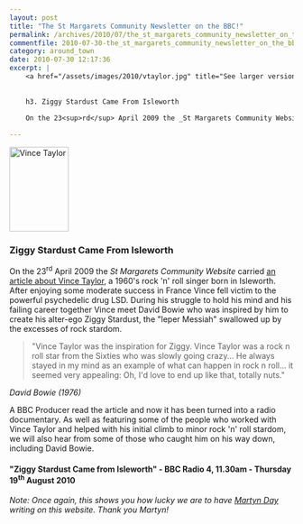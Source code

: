 ```yaml
---
layout: post
title: "The St Margarets Community Newsletter on the BBC!"
permalink: /archives/2010/07/the_st_margarets_community_newsletter_on_the_bbc.html
commentfile: 2010-07-30-the_st_margarets_community_newsletter_on_the_bbc
category: around_town
date: 2010-07-30 12:17:36
excerpt: |
    <a href="/assets/images/2010/vtaylor.jpg" title="See larger version of - Vince Taylor"><img src="/assets/images/2010/vtaylor_thumb.jpg" width="105" height="150" alt="Vince Taylor" class="photo right" /></a>
    
    
    h3. Ziggy Stardust Came From Isleworth
    
    On the 23<sup>rd</sup> April 2009 the _St Margarets Community Website_ carried <a href="https://stmargarets.london/archives/2009/04/ziggy_stardust_came_from_isleworth.html,">an article about Vince Taylor</a> a 1960's rock 'n' roll singer born in Isleworth.  After enjoying some moderate success in France Vince fell victim to the powerful psychedelic drug LSD. During his struggle to hold his mind and his failing career together Vince meet David Bowie who was inspired by him to create his alter-ego Ziggy Stardust, the "leper Messiah" swallowed up by the excesses of rock stardom.

---
```


<a href="/assets/images/2010/vtaylor.jpg" title="See larger version of - Vince Taylor"><img src="/assets/images/2010/vtaylor_thumb.jpg" width="105" height="150" alt="Vince Taylor" class="photo right" /></a>

### Ziggy Stardust Came From Isleworth

On the 23<sup>rd</sup> April 2009 the *St Margarets Community Website* carried [an article about Vince Taylor](/archives/2009/04/ziggy_stardust_came_from_isleworth.html), a 1960's rock 'n' roll singer born in Isleworth. After enjoying some moderate success in France Vince fell victim to the powerful psychedelic drug LSD. During his struggle to hold his mind and his failing career together Vince meet David Bowie who was inspired by him to create his alter-ego Ziggy Stardust, the "leper Messiah" swallowed up by the excesses of rock stardom.

> "Vince Taylor was the inspiration for Ziggy. Vince Taylor was a rock n roll star from the Sixties who was slowly going crazy... He always stayed in my mind as an example of what can happen in rock n roll... it seemed very appealing: Oh, I'd love to end up like that, totally nuts."

<cite>David Bowie (1976)</cite>

A BBC Producer read the article and now it has been turned into a radio documentary. As well as featuring some of the people who worked with Vince Taylor and helped with his initial climb to minor rock 'n' roll stardom, we will also hear from some of those who caught him on his way down, including David Bowie.

#### "Ziggy Stardust Came from Isleworth" - BBC Radio 4, 11.30am - Thursday 19<sup>th</sup> August 2010

<em>Note: Once again, this shows you how lucky we are to have [Martyn Day](http://www.google.com/cse?cx=011552492105320257021:aklyesuuk5c&q=Martyn+Day&sa=Search&cof=FORID:0) writing on this website. Thank you Martyn!</em>
